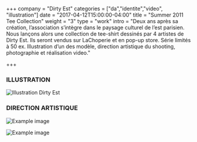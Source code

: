 +++
company = "Dirty Est"
categories = ["da","identite","video", "illustration"]
date = "2017-04-12T15:00:00-04:00"
title = "Summer 2011 Tee Collection"
weight = "3"
type = "work"
intro = "Deux ans après sa création, l’association s’intègre dans le paysage culturel de l’est parisien. Nous lançons alors une collection de tee-shirt dessinés par 4 artistes de Dirty Est. Ils seront vendus sur LaChoperie et en pop-up store. Série limités à 50 ex.  Illustration d’un des modèle, direction artistique du shooting, photographie et réalisation video."

+++

### ILLUSTRATION

![Illustration Dirty Est](/img/thmb_sacre@2x.png)

### DIRECTION ARTISTIQUE

![Example image](shoot_04@2x.png)

![Example image](shoot_30@2x.png)
